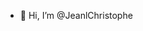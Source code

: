 - 👋 Hi, I’m @JeanlChristophe

<!---
JeanlChristophe/JeanlChristophe is a ✨ special ✨ repository because its `README.md` (this file) appears on your GitHub profile.
You can click the Preview link to take a look at your changes.
--->
